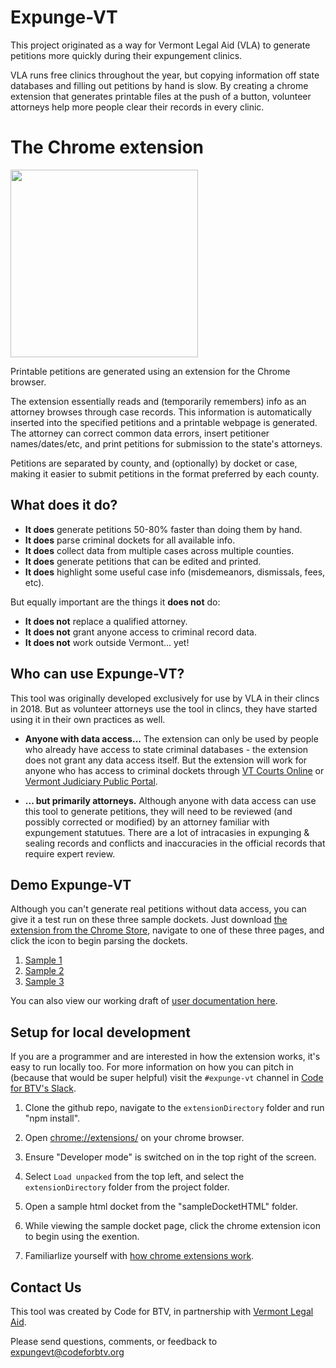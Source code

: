 # Expunge-VT

This project originated as a way for Vermont Legal Aid (VLA) to generate petitions more quickly during their expungement clinics.

VLA runs free clinics throughout the year, but copying information off state databases and filling out petitions by hand is slow. By creating a chrome extension that generates printable files at the push of a button, volunteer attorneys help more people clear their records in every clinic. 

# The Chrome extension

[<img src="https://uploads-ssl.webflow.com/5f4f5872323e026126988212/5f56321f2220c927ad18423e_ChromeWebStore_BadgeWBorder_v2_496x150.png" width=300/>](https://chrome.google.com/webstore/detail/expungevt/kkooclhchngcejjphmbafbkkpnaimadn)

Printable petitions are generated using an extension for the Chrome browser. 

The extension essentially reads and (temporarily remembers) info as an attorney browses through case records. This information is automatically inserted into the specified petitions and a printable webpage is generated. The attorney can correct common data errors, insert petitioner names/dates/etc, and print petitions for submission to the state's attorneys.

Petitions are separated by county, and (optionally) by docket or case, making it easier to submit petitions in the format preferred by each county.

## What does it do?

- **It does** generate petitions 50-80% faster than doing them by hand.
- **It does** parse criminal dockets for all available info.
- **It does** collect data from multiple cases across multiple counties.
- **It does** generate petitions that can be edited and printed.
- **It does** highlight some useful case info (misdemeanors, dismissals, fees, etc).

But equally important are the things it **does not** do:

- **It does not** replace a qualified attorney.
- **It does not** grant anyone access to criminal record data.
- **It does not** work outside Vermont... yet!

## Who can use Expunge-VT?

This tool was originally developed exclusively for use by VLA in their clincs in 2018. But as volunteer attorneys use the tool in clincs, they have started using it in their own practices as well. 

- **Anyone with data access...** The extension can only be used by people who already have access to state criminal databases - the extension does not grant any data access itself. But the extension will work for anyone who has access to criminal dockets through [VT Courts Online](https://secure.vermont.gov/vtcdas/user) or [Vermont Judiciary Public Portal](https://publicportal.courts.vt.gov/Portal).

- **... but primarily attorneys.** Although anyone with data access can use this tool to generate petitions, they will need to be reviewed (and possibly corrected or modified) by an attorney familiar with expungement statutues. There are a lot of intracasies in expunging & sealing records and conflicts and inaccuracies in the official records that require expert review.

## Demo Expunge-VT 
Although you can't generate real petitions without data access, you can give it a test run on these three sample dockets. Just download [the extension from the Chrome Store](https://chrome.google.com/webstore/detail/expungevt/kkooclhchngcejjphmbafbkkpnaimadn), navigate to one of these three pages, and click the icon to begin parsing the dockets. 

1. [Sample 1](http://htmlpreview.github.io/?https://github.com/codeforbtv/expunge-vt/blob/master/sampleDocketHTML/sample1.html)
1. [Sample 2](http://htmlpreview.github.io/?https://github.com/codeforbtv/expunge-vt/blob/master/sampleDocketHTML/sample2.html)
1. [Sample 3](http://htmlpreview.github.io/?https://github.com/codeforbtv/expunge-vt/blob/master/sampleDocketHTML/sample3.html)

You can also view our working draft of [user documentation here](https://docs.google.com/document/d/1tsb6ATu75B6rkEfKKBy32mENy5KHYtM-_wrg36Plc50/edit?usp=sharing).

## Setup for local development
If you are a programmer and are interested in how the extension works, it's easy to run locally too. For more information on how you can pitch in (because that would be super helpful) visit the `#expunge-vt` channel in [Code for BTV's Slack](http://cfbtv-slackin.herokuapp.com/).

1. Clone the github repo, navigate to the `extensionDirectory` folder and run "npm install".

1. Open [chrome://extensions/](chrome://extensions/) on your chrome browser.

1. Ensure "Developer mode" is switched on in the top right of the screen.

1. Select `Load unpacked` from the top left, and select the `extensionDirectory` folder from the project folder.

1. Open a sample html docket from the "sampleDocketHTML" folder.

1. While viewing the sample docket page, click the chrome extension icon to begin using the exention.

1. Familiarlize yourself with [how chrome extensions work](./README_EXTENSIONS_OVERVIEW.md).

## Contact Us
This tool was created by Code for BTV, in partnership with [Vermont Legal Aid](https://www.vtlegalaid.org/). 

Please send questions, comments, or feedback to expungevt@codeforbtv.org
